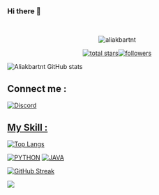 ### Hi there 👋
</p><br>



 <p align='center'><img src="https://komarev.com/ghpvc/?username=aliakbartnt&label=Total%20Profile%20Visitor&color=071A2C&style=for-the-badge" alt="aliakbartnt" /><br>
<p align='center'><a href="https://github.com/aliakbartnt?tab=repositories&sort=stargazers"><img alt="total stars" title="Total stars on GitHub" src="https://custom-icon-badges.demolab.com/github/stars/aliakbartnt?color=B8B92B&style=for-the-badge&labelColor=959532&logo=star"/></a><a href="https://github.com/aliakbartnt"><img alt="followers" title="Follow me on Github" src="https://img.shields.io/github/followers/aliakbartnt?color=236ad3&style=for-the-badge&logo=github&label=Follow"/></a><br>


![Aliakbartnt GitHub stats](https://github-readme-stats.vercel.app/api?username=aliakbartnt&theme=dark&show_icons=true)

## Connect me : 
<a href="https://discord.gg/rjvfVD9TWD"><img alt="Discord" title="Discord" src="https://img.shields.io/badge/-Discord-7289DA?style=for-the-badge&logo=discord&logoColor=white"/>


## My Skill :

[![Top Langs](https://github-readme-stats.vercel.app/api/top-langs/?username=aliakbartnt
)](https://github.com/aliakbartnt/github-readme-stats)

[![PYTHON](https://img.shields.io/badge/PYTHON-E34F26?logo=PYTHON&logoColor=white&style=for-the-badge)](https://github.com/aliakbartnt)
[![JAVA](https://img.shields.io/badge/JAVA-E34F26?logo=JAVA&logoColor=white&style=for-the-badge)](https://github.com/aliakbartnt)

[![GitHub Streak](https://streak-stats.demolab.com?user=aliakbartnt&theme=java-dark&date_format=n%2Fj%5B%2FY%5D)](https://github.com/aliakbartnt)

<a href="https://github.com/aliakbartnt/github-profile-views-counter">
    <img src="https://komarev.com/ghpvc/?username=aliakbartnt">
</a>
